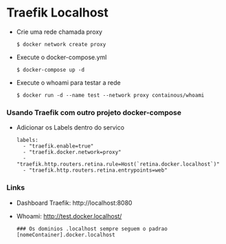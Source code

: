 # Traefik Localhost

- Crie uma rede chamada proxy

      $ docker network create proxy

- Execute o docker-compose.yml

      $ docker-compose up -d
      
- Execute o whoami para testar a rede

      $ docker run -d --name test --network proxy containous/whoami
      
### Usando Traefik com outro projeto docker-compose
- Adicionar os Labels dentro do servico

      labels:
        - "traefik.enable=true"
        - "traefik.docker.network=proxy"
        - "traefik.http.routers.retina.rule=Host(`retina.docker.localhost`)"
        - "traefik.http.routers.retina.entrypoints=web"
 
           
### Links
- Dashboard Traefik: http://localhost:8080
- Whoami: http://test.docker.localhost/

      ### Os dominios .localhost sempre seguem o padrao [nomeContainer].docker.localhost
